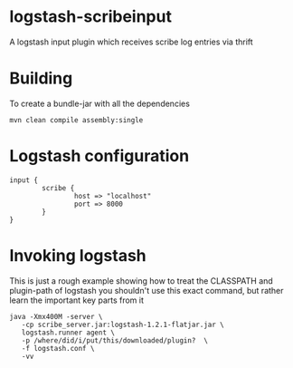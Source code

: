 logstash-scribeinput
====================

A logstash input plugin which receives scribe log entries via thrift

# Building

To create a bundle-jar with all the dependencies

```
mvn clean compile assembly:single
```


# Logstash configuration

```
input {
        scribe {
                host => "localhost"
                port => 8000
        }
}
```

# Invoking logstash
This is just a rough example showing how to treat the CLASSPATH and plugin-path of logstash
you shouldn't use this exact command, but rather learn the important key parts from it

```
java -Xmx400M -server \
   -cp scribe_server.jar:logstash-1.2.1-flatjar.jar \
   logstash.runner agent \
   -p /where/did/i/put/this/downloaded/plugin?  \
   -f logstash.conf \
   -vv 
```
